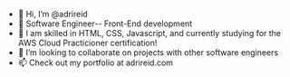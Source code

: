 - 👋 Hi, I’m @adrireid
- 👀 Software Engineer-- Front-End development
- 🌱 I am skilled in HTML, CSS, Javascript, and currently studying for the AWS Cloud Practicioner certification!
- 💞️ I’m looking to collaborate on projects with other software engineers
- 📫 Check out my portfolio at adrireid.com

<!---
adrireid/adrireid is a ✨ special ✨ repository because its `README.md` (this file) appears on your GitHub profile.
You can click the Preview link to take a look at your changes.
--->
